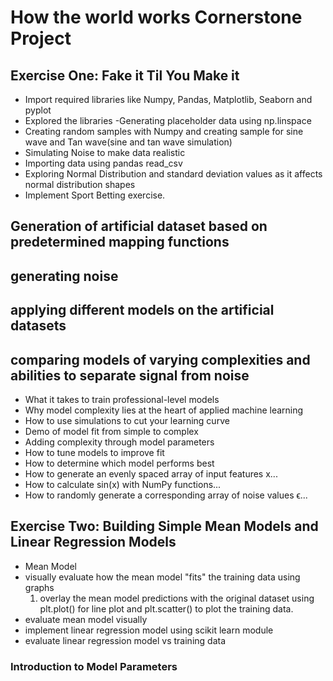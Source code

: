 # How the world works Cornerstone Project
## Exercise One: Fake it Til You Make it
- Import required libraries like Numpy, Pandas, Matplotlib, Seaborn and pyplot
- Explored the libraries
-Generating placeholder data using np.linspace
- Creating random samples with Numpy and creating sample for sine wave and Tan wave(sine and tan wave       simulation)
- Simulating Noise to make data realistic
- Importing data using pandas read_csv
- Exploring Normal Distribution and standard deviation values as it affects normal distribution shapes
- Implement Sport Betting exercise. 
## Generation of artificial dataset based on predetermined mapping functions
## generating noise
## applying different models on the artificial datasets

## comparing models of varying complexities and abilities to separate signal from noise


- What it takes to train professional-level models
- Why model complexity lies at the heart of applied machine learning
- How to use simulations to cut your learning curve
- Demo of model fit from simple to complex
- Adding complexity through model parameters
- How to tune models to improve fit
- How to determine which model performs best
- How to generate an evenly spaced array of input features x...
- How to calculate sin(x) with NumPy functions...
- How to randomly generate a corresponding array of noise values ϵ...


## Exercise Two: Building Simple Mean Models and Linear Regression Models
- Mean Model
- visually evaluate how the mean model "fits" the training data using graphs
  1. overlay the mean model predictions with the original dataset using plt.plot() for line plot and plt.scatter() to plot the training data. 
- evaluate mean model visually
- implement linear regression model using scikit learn module
- evaluate linear regression model vs training data

### Introduction to Model Parameters 
